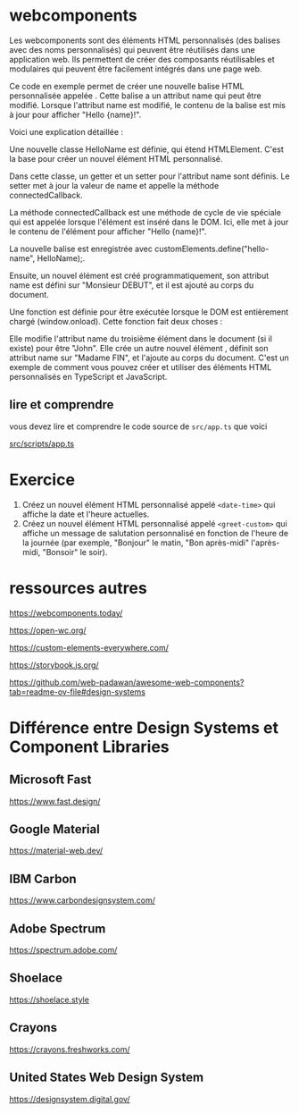 # webcomponents



Les webcomponents sont des éléments HTML personnalisés (des balises avec des noms personnalisés) qui peuvent être réutilisés dans une application web. Ils permettent de créer des composants réutilisables et modulaires qui peuvent être facilement intégrés dans une page web.

Ce code en exemple permet de créer une nouvelle balise HTML personnalisée appelée <hello-name>. Cette balise a un attribut name qui peut être modifié. Lorsque l'attribut name est modifié, le contenu de la balise est mis à jour pour afficher "Hello {name}!".

Voici une explication détaillée :

Une nouvelle classe HelloName est définie, qui étend HTMLElement. C'est la base pour créer un nouvel élément HTML personnalisé.

Dans cette classe, un getter et un setter pour l'attribut name sont définis. Le setter met à jour la valeur de name et appelle la méthode connectedCallback.

La méthode connectedCallback est une méthode de cycle de vie spéciale qui est appelée lorsque l'élément est inséré dans le DOM. Ici, elle met à jour le contenu de l'élément pour afficher "Hello {name}!".

La nouvelle balise est enregistrée avec customElements.define("hello-name", HelloName);.

Ensuite, un nouvel élément <hello-name> est créé programmatiquement, son attribut name est défini sur "Monsieur DEBUT", et il est ajouté au corps du document.

Une fonction est définie pour être exécutée lorsque le DOM est entièrement chargé (window.onload). Cette fonction fait deux choses :

Elle modifie l'attribut name du troisième élément <hello-name> dans le document (si il existe) pour être "John".
Elle crée un autre nouvel élément <hello-name>, définit son attribut name sur "Madame FIN", et l'ajoute au corps du document.
C'est un exemple de comment vous pouvez créer et utiliser des éléments HTML personnalisés en TypeScript et JavaScript.

## lire et comprendre

vous devez lire et comprendre le code source de `src/app.ts` que voici

[src/scripts/app.ts](src/scripts/app.ts ":include :type=code typescript")

# Exercice

1. Créez un nouvel élément HTML personnalisé appelé `<date-time>` qui affiche la date et l'heure actuelles.
2. Créez un nouvel élément HTML personnalisé appelé `<greet-custom>` qui affiche un message de salutation personnalisé en fonction de l'heure de la journée (par exemple, "Bonjour" le matin, "Bon après-midi" l'après-midi, "Bonsoir" le soir).

# ressources autres 

https://webcomponents.today/

https://open-wc.org/

https://custom-elements-everywhere.com/

https://storybook.js.org/

https://github.com/web-padawan/awesome-web-components?tab=readme-ov-file#design-systems

# Différence entre Design Systems et Component Libraries

## Microsoft Fast

https://www.fast.design/

## Google Material

https://material-web.dev/

## IBM Carbon

https://www.carbondesignsystem.com/

## Adobe Spectrum

https://spectrum.adobe.com/

## Shoelace

https://shoelace.style

## Crayons

https://crayons.freshworks.com/


## United States Web Design System

https://designsystem.digital.gov/



